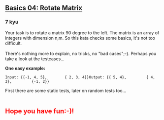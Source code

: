 <h2><a href=https://www.codewars.com/kata/56b5dd1702a30326ce000b02/train/javascript target="_blank">Basics 04: Rotate Matrix</a></h2><h3>7 kyu</h3><p>Your task is to rotate a matrix 90 degree to the left. The matrix is an array of integers with dimension n,m. So this kata checks some basics, it's not too difficult.<br><br>There's nothing more to explain, no tricks, no "bad cases";-). Perhaps you take a look at the testcases...</p><p><b>One easy example:</b><br></p><pre><code>Input: {{-1, 4, 5},        { 2, 3, 4}}Output: {{ 5, 4},         { 4, 3},         {-1, 2}}</code></pre><p>First there are some static tests, later on random tests too...<br><br></p><h2><span style="color:red">Hope you have fun:-)!</span></h2>
